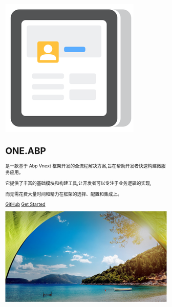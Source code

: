 ![logo](media/blog.svg)

# ONE.ABP

>
是一款基于 Abp Vnext 框架开发的全流程解决方案,旨在帮助开发者快速构建微服务应用。

它提供了丰富的基础模块和构建工具,让开发者可以专注于业务逻辑的实现,

而无需花费大量时间和精力在框架的选择、配置和集成上。


[GitHub](https://github.com/sososu/ONEAdmin)   [Get Started](index)

![](media/seaside.jpg)